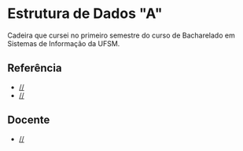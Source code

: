 # Estrutura de Dados "A"

Cadeira que cursei no primeiro semestre do curso de Bacharelado em Sistemas de Informação da UFSM. 

## Referência

 - [//](google.com)
 - [//](google.com)

## Docente

- [//](google.com)
